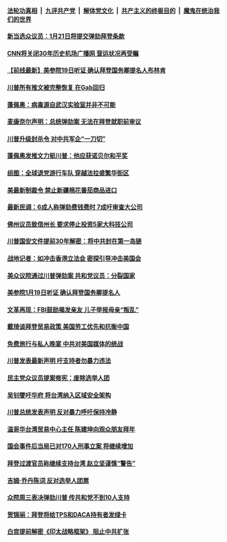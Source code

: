

####  [法轮功真相](../../../../basic/blob/master/README.md?t=01150031) &nbsp;|&nbsp; [九评共产党](../../../../9ping.md/blob/master/README.md?t=01150031) &nbsp;|&nbsp; [解体党文化](../../../../jtdwh.md/blob/master/README.md?t=01150031)  &nbsp;|&nbsp; [共产主义的终极目的](../../../../gczydzjmd.md/blob/master/README.md?t=01150031) &nbsp;|&nbsp; [魔鬼在统治我们的世界](../../../../mgztzwmdsj.md/blob/master/README.md?t=01150031) 

#### [新当选众议员：1月21日将提交弹劾拜登条款](../pages/prog203/a103032034.md?t=01150031) 

#### [CNN将关闭30年历史机场广播网 营运状况再受瞩](../pages/prog203/a103031948.md?t=01150031) 

#### [【前线最新】美参院19日听证 确认拜登国务卿提名人布林肯](../pages/prog203/a103031946.md?t=01150031) 

#### [川普所有推文被完整恢复 在Gab回归](../pages/prog203/a103031923.md?t=01150031) 

#### [蓬佩奥：病毒源自武汉实验室并非不可能](../pages/prog203/a103031804.md?t=01150031) 

#### [麦康奈尔声明：总统弹劾案 无法在拜登就职前审议](../pages/prog203/a103031817.md?t=01150031) 

#### [川普升级封杀令 对中共军企“一刀切”](../pages/prog203/a103031805.md?t=01150031) 

#### [蓬佩奥发推文力挺川普：他应获诺贝尔和平奖](../pages/prog203/a103031773.md?t=01150031) 

#### [组图：全球退党游行车队 穿越法拉盛繁华街区](../pages/prog203/a103031650.md?t=01150031) 

#### [美最新制裁令 禁止新疆棉花番茄商品进口](../pages/prog203/a103031699.md?t=01150031) 

#### [最新民调：6成人称弹劾费钱费时 7成吁审查大公司](../pages/prog203/a103031238.md?t=01150031) 

#### [佛州议员致信州长 要求停止投资5家大科技公司](../pages/prog203/a103031582.md?t=01150031) 

#### [川普国安文件提前30年解密：将中共封在第一岛链](../pages/prog203/a103031562.md?t=01150031) 

#### [战地记者：如冲击香港立法会 密探引导冲击美国会](../pages/prog203/a103031532.md?t=01150031) 

#### [美众议院通过川普弹劾案 共和党议员：分裂国家](../pages/prog203/a103031606.md?t=01150031) 

#### [美参院1月19日听证 确认拜登国务卿提名人](../pages/prog203/a103031601.md?t=01150031) 

#### [文革再现：FBI鼓励揭发亲友 儿子举报母亲“叛乱”](../pages/prog203/a103031494.md?t=01150031) 

#### [戴琦谈拜登贸易政策 美国劳工优先和抗衡中国](../pages/prog203/a103031583.md?t=01150031) 

#### [免费旅行与私人晚宴 中共对美国媒体的统战](../pages/prog203/a103031587.md?t=01150031) 

#### [川普发表最新声明 吁支持者勿暴力违法](../pages/prog203/a103031489.md?t=01150031) 

#### [民主党众议员提案修宪：废除选举人团](../pages/prog203/a103031468.md?t=01150031) 

#### [吴钊燮吁华府  将台湾纳入区域安全架构](../pages/prog203/a103031528.md?t=01150031) 

#### [川普总统发表声明 反对暴力呼吁保持冷静](../pages/prog203/a103031536.md?t=01150031) 

#### [温哥华台湾贸易中心主任 陈建坤向观众朋友拜年](../pages/prog203/a103031517.md?t=01150031) 

#### [国会事件后当局已对170人刑事立案 将继续增加](../pages/prog203/a103031481.md?t=01150031) 

#### [拜登过渡官员称继续支持台湾 赵立坚谨慎“警告”](../pages/prog203/a103031228.md?t=01150031) 

#### [吉姆·乔丹陈词 反对选举人团票](../pages/prog203/a103031466.md?t=01150031) 

#### [众院周三表决弹劾川普 传共和党不到10人支持](../pages/prog203/a103031433.md?t=01150031) 

#### [贺锦丽：拜登将给TPS和DACA持有者发绿卡](../pages/prog203/a103031437.md?t=01150031) 

#### [白宫提前解密《印太战略框架》 阻止中共扩张](../pages/prog203/a103031388.md?t=01150031) 

